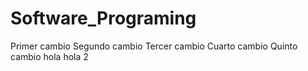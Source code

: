 # Software_Programing
Primer cambio
Segundo cambio
Tercer cambio
Cuarto cambio
Quinto cambio
hola
hola 2
